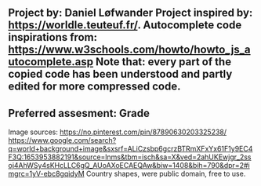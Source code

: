 Project by: Daniel Løfwander
Project inspired by: https://worldle.teuteuf.fr/. 
Autocomplete code inspirations from: https://www.w3schools.com/howto/howto_js_autocomplete.asp
Note that: every part of the copied code has been understood and partly edited for more compressed code. 
--------------------------------------------------------------------------------------------------
Preferred assesment: Grade
--------------------------------------------------------------------------------------------------
Image sources: 
https://no.pinterest.com/pin/87890630203325238/
https://www.google.com/search?q=world+background+image&sxsrf=ALiCzsbp6gcrzBTRmXFxYx61F1y9EC4F3Q:1653953882191&source=lnms&tbm=isch&sa=X&ved=2ahUKEwjgr_2ssoj4AhWSy4sKHcLLC6gQ_AUoAXoECAEQAw&biw=1408&bih=790&dpr=2#imgrc=1yV-ebc8gqidyM
Country shapes, were public domain, free to use. 
